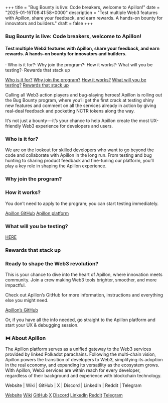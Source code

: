 +++
title = "Bug Bounty is live: Code breakers, welcome to Apillon!"
date = "2025-01-16T08:41:58+0000"
description = "Test multiple Web3 features with Apillon, share your feedback, and earn rewards. A hands-on bounty for innovators and builders."
draft = false
+++

### Bug Bounty is live: Code breakers, welcome to Apillon!


#### Test multiple Web3 features with Apillon, share your feedback, and earn rewards. A hands-on bounty for innovators and builders.


· Who is it for?· Why join the program?· How it works?· What will you be testing?· Rewards that stack up

[Who is it for?](#eea1)
[Why join the program?](#2633)
[How it works?](#3d07)
[What will you be testing?](#5c22)
[Rewards that stack up](#aa9e)

Calling all Web3 action players and bug-slaying heroes! Apillon is rolling out the Bug Bounty program, where you’ll get the first crack at testing shiny new features and comment on all the services already in action by giving real-deal feedback and pocketing NCTR tokens along the way.


It’s not just a bounty — it’s your chance to help Apillon create the most UX-friendly Web3 experience for developers and users.


### Who is it for?


We are on the lookout for skilled developers who want to go beyond the code and collaborate with Apillon in the long run. From testing and bug hunting to sharing product feedback and fine-tuning our platform, you’ll play a key role in shaping the Apillon experience.


### Why join the program?


### How it works?


You don’t need to apply to the program; you can start testing immediately.

[Apillon GitHub](https://github.com/Apillon/bug-bounty)
[Apillon platform](https://app.apillon.io/register?utm_source=medium&utm_medium=organic&utm_campaign=register_link&utm_id=bug_bounty_register)

### What will you be testing?

[HERE](https://github.com/Apillon/bug-bounty)

### Rewards that stack up


### Ready to shape the Web3 revolution?


This is your chance to dive into the heart of Apillon, where innovation meets community. Join a crew making Web3 tools brighter, smoother, and more impactful.


Check out Apillon’s GitHub for more information, instructions and everything else you might need.

[Apillon’s GitHub](https://github.com/Apillon/bug-bounty)

Or, if you have all the info needed, go straight to the Apillon platform and start your UX & debugging session.


### ⧓ About Apillon


The Apillon platform serves as a unified gateway to the Web3 services provided by linked Polkadot parachains. Following the multi-chain vision, Apillon powers the transition of developers to Web3, simplifying its adoption in the real economy, and expanding its versatility as the ecosystem grows. With Apillon, Web3 services are within reach for every developer, regardless of their background and experience with blockchain technology.


Website | Wiki | GitHub | X | Discord | LinkedIn | Reddit | Telegram

[Website](https://apillon.io/)
[Wiki](https://wiki.apillon.io/)
[GitHub](https://github.com/Apillon)
[X](https://twitter.com/apillon)
[Discord](https://discord.gg/apillon)
[LinkedIn](https://www.linkedin.com/company/apillon/)
[Reddit](https://www.reddit.com/r/apillon/)
[Telegram](https://t.me/Apillon)